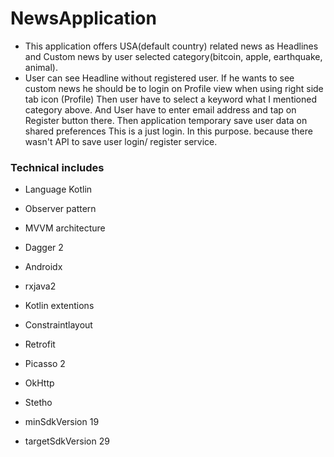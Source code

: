 # NewsApplication
- This application offers USA(default country) related news as Headlines and Custom news by user selected category(bitcoin, apple, earthquake, animal).
- User can see Headline without registered user. If he wants to see custom news he should be to login on Profile view when using right side tab icon (Profile)
  Then user have to select a keyword what I mentioned category above. And User have to enter email address and tap on Register button there. Then application temporary save user data on shared preferences
  This is a just login. In this purpose. because there wasn't API to save user login/ register service.


### Technical includes
- Language Kotlin
- Observer pattern
- MVVM architecture
- Dagger 2
- Androidx
- rxjava2
- Kotlin extentions
- Constraintlayout
- Retrofit
- Picasso 2
- OkHttp
- Stetho

- minSdkVersion 19
- targetSdkVersion 29